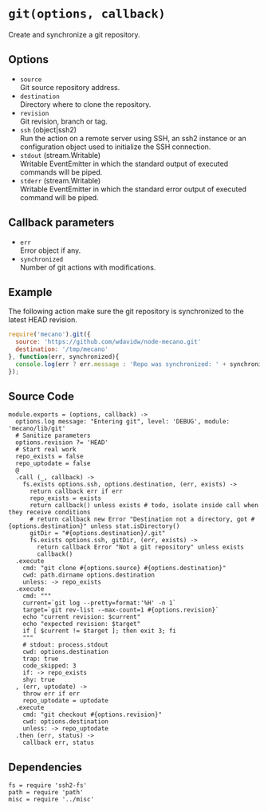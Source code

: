 
# `git(options, callback)`

Create and synchronize a git repository.

## Options

*   `source`   
    Git source repository address.   
*   `destination`   
    Directory where to clone the repository.   
*   `revision`   
    Git revision, branch or tag.   
*   `ssh` (object|ssh2)   
    Run the action on a remote server using SSH, an ssh2 instance or an
    configuration object used to initialize the SSH connection.   
*   `stdout` (stream.Writable)   
    Writable EventEmitter in which the standard output of executed commands will
    be piped.   
*   `stderr` (stream.Writable)   
    Writable EventEmitter in which the standard error output of executed command
    will be piped.   

## Callback parameters

*   `err`   
    Error object if any.   
*   `synchronized`   
    Number of git actions with modifications.   

## Example

The following action make sure the git repository is synchronized to the latest
HEAD revision.

```javascript
require('mecano').git({
  source: 'https://github.com/wdavidw/node-mecano.git'
  destination: '/tmp/mecano'
}, function(err, synchronized){
  console.log(err ? err.message : 'Repo was synchronized: ' + synchronized);
});
```

## Source Code

    module.exports = (options, callback) ->
      options.log message: "Entering git", level: 'DEBUG', module: 'mecano/lib/git'
      # Sanitize parameters
      options.revision ?= 'HEAD'
      # Start real work
      repo_exists = false
      repo_uptodate = false
      @
      .call (_, callback) ->
        fs.exists options.ssh, options.destination, (err, exists) ->
          return callback err if err
          repo_exists = exists
          return callback() unless exists # todo, isolate inside call when they receive conditions
          # return callback new Error "Destination not a directory, got #{options.destination}" unless stat.isDirectory()
          gitDir = "#{options.destination}/.git"
          fs.exists options.ssh, gitDir, (err, exists) ->
            return callback Error "Not a git repository" unless exists
            callback()
      .execute
        cmd: "git clone #{options.source} #{options.destination}"
        cwd: path.dirname options.destination
        unless: -> repo_exists
      .execute
        cmd: """
        current=`git log --pretty=format:'%H' -n 1`
        target=`git rev-list --max-count=1 #{options.revision}`
        echo "current revision: $current"
        echo "expected revision: $target"
        if [ $current != $target ]; then exit 3; fi
        """
        # stdout: process.stdout
        cwd: options.destination
        trap: true
        code_skipped: 3
        if: -> repo_exists
        shy: true
      , (err, uptodate) ->
        throw err if err
        repo_uptodate = uptodate
      .execute
        cmd: "git checkout #{options.revision}"
        cwd: options.destination
        unless: -> repo_uptodate
      .then (err, status) ->
        callback err, status

## Dependencies

    fs = require 'ssh2-fs'
    path = require 'path'
    misc = require '../misc'
